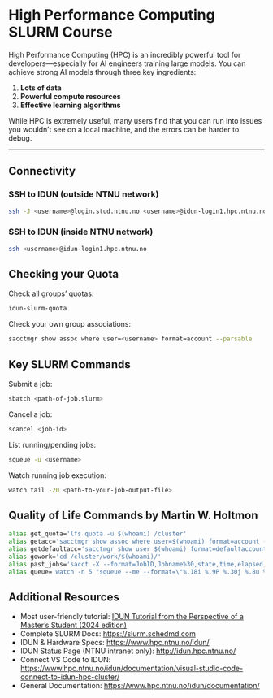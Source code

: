 # High Performance Computing SLURM Course

High Performance Computing (HPC) is an incredibly powerful tool for developers—especially for AI engineers training large models. You can achieve strong AI models through three key ingredients:

1. **Lots of data**  
2. **Powerful compute resources**  
3. **Effective learning algorithms**  

While HPC is extremely useful, many users find that you can run into issues you wouldn’t see on a local machine, and the errors can be harder to debug.

---

## Connectivity

### SSH to IDUN (outside NTNU network)

```bash
ssh -J <username>@login.stud.ntnu.no <username>@idun-login1.hpc.ntnu.no
```

### SSH to IDUN (inside NTNU network)

```bash
ssh <username>@idun-login1.hpc.ntnu.no
```
## Checking your Quota

Check all groups’ quotas:
```bash
idun-slurm-quota
```
Check your own group associations:
```bash
sacctmgr show assoc where user=<username> format=account --parsable
```

## Key SLURM Commands
Submit a job:
```bash
sbatch <path-of-job.slurm>
```

Cancel a job:
```bash
scancel <job-id>
```

List running/pending jobs:
```bash
squeue -u <username>
```

Watch running job execution:
```bash
watch tail -20 <path-to-your-job-output-file>
```

## Quality of Life Commands by Martin W. Holtmon
```bash
alias get_quota='lfs quota -u $(whoami) /cluster'
alias getacc='sacctmgr show assoc where user=$(whoami) format=account --parsable2 --noheader'
alias getdefaultacc='sacctmgr show user $(whoami) format=defaultaccount --parsable2 --noheader'
alias gowork='cd /cluster/work/$(whoami)/'
alias past_jobs='sacct -X --format=JobID,Jobname%30,state,time,elapsed,nnodes,ncpus,nodelist,AllocTRES%50'
alias queue='watch -n 5 "squeue --me --format=\"%.18i %.9P %.30j %.8u %.8T %.10M %.9l %.6D %.19S %R\""'
```



## Additional Resources
* Most user-friendly tutorial: [IDUN Tutorial from the Perspective of a Master’s Student (2024 edition)](https://www.hpc.ntnu.no/idun/documentation/idun-tutorial-from-the-perspective-of-a-masters-student-2024-edition/)
* Complete SLURM Docs: https://slurm.schedmd.com
* IDUN & Hardware Specs: https://www.hpc.ntnu.no/idun/
* IDUN Status Page (NTNU intranet only): http://idun.hpc.ntnu.no/
* Connect VS Code to IDUN: https://www.hpc.ntnu.no/idun/documentation/visual-studio-code-connect-to-idun-hpc-cluster/
* General Documentation: https://www.hpc.ntnu.no/idun/documentation/